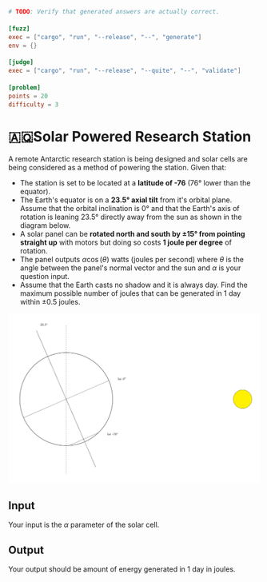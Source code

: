 ```toml
# TODO: Verify that generated answers are actually correct. 

[fuzz]
exec = ["cargo", "run", "--release", "--", "generate"]
env = {}

[judge]
exec = ["cargo", "run", "--release", "--quite", "--", "validate"]

[problem]
points = 20
difficulty = 3
```

# 🇦🇶Solar Powered Research Station
A remote Antarctic research station is being designed and solar cells are being considered as a method of powering the station. 
Given that:
* The station is set to be located at a **latitude of -76** (76° lower than the equator). 
* The Earth's equator is on a **23.5° axial tilt** from it's orbital plane. Assume that the orbital inclination is 0° and that the Earth's axis of rotation is leaning 23.5° directly away from the sun as shown in the diagram below. 
* A solar panel can be **rotated north and south by ±15° from pointing straight up** with motors but doing so costs **1 joule per degree** of rotation.
* The panel outputs $\alpha\cos(\theta)$ watts (joules per second) where $\theta$ is the angle between the panel's normal vector and the sun and $\alpha$ is your question input.
* Assume that the Earth casts no shadow and it is always day. 
Find the maximum possible number of joules that can be generated in 1 day within ±0.5 joules.

![diagram](diagram.png)

## Input
Your input is the $\alpha$ parameter of the solar cell.

## Output
Your output should be amount of energy generated in 1 day in joules.
